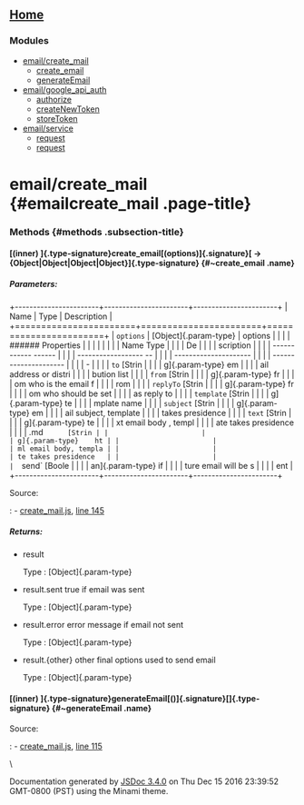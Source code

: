 <div class="navicon">

</div>

[Home](index.md)
------------------

### Modules

-   [email/create\_mail](module-email_create_mail.md)
    -   [create\_email](module-email_create_mail.md#~create_email)
    -   [generateEmail](module-email_create_mail.md#~generateEmail)
-   [email/google\_api\_auth](module-email_google_api_auth.md)
    -   [authorize](module-email_google_api_auth.md#~authorize)
    -   [createNewToken](module-email_google_api_auth.md#~createNewToken)
    -   [storeToken](module-email_google_api_auth.md#~storeToken)
-   [email/service](module-email_service.md)
    -   [request](module-email_service.md#~request)
    -   [request](module-email_service.md#~request)

<div id="main">

email/create\_mail {#emailcreate_mail .page-title}
==================

<div class="section">

<div class="container-overview">

</div>

### Methods {#methods .subsection-title}

#### [(inner) ]{.type-signature}create\_email[(options)]{.signature}[ → {Object|Object|Object|Object}]{.type-signature} {#~create_email .name}

##### Parameters:

+-----------------------+-----------------------+-----------------------+
| Name                  | Type                  | Description           |
+=======================+=======================+=======================+
| `options`             | [Object]{.param-type} | options               |
|                       |                       | ###### Properties     |
|                       |                       |                       |
|                       |                       |   Name         Type   |
|                       |                       |                    De |
|                       |                       | scription             |
|                       |                       |   ------------ ------ |
|                       |                       | ------------------ -- |
|                       |                       | --------------------- |
|                       |                       | --------------------- |
|                       |                       | -                     |
|                       |                       |   `to`         [Strin |
|                       |                       | g]{.param-type}    em |
|                       |                       | ail address or distri |
|                       |                       | bution list           |
|                       |                       |   `from`       [Strin |
|                       |                       | g]{.param-type}    fr |
|                       |                       | om who is the email f |
|                       |                       | rom                   |
|                       |                       |   `replyTo`    [Strin |
|                       |                       | g]{.param-type}    fr |
|                       |                       | om who should be set  |
|                       |                       | as reply to           |
|                       |                       |   `template`   [Strin |
|                       |                       | g]{.param-type}    te |
|                       |                       | mplate name           |
|                       |                       |   `subject`    [Strin |
|                       |                       | g]{.param-type}    em |
|                       |                       | ail subject, template |
|                       |                       |  takes presidence     |
|                       |                       |   `text`       [Strin |
|                       |                       | g]{.param-type}    te |
|                       |                       | xt email body , templ |
|                       |                       | ate takes presidence  |
|                       |                       |   .md`       [Strin |
|                       |                       | g]{.param-type}    ht |
|                       |                       | ml email body, templa |
|                       |                       | te takes presidence   |
|                       |                       |   `send`       [Boole |
|                       |                       | an]{.param-type}   if |
|                       |                       |  ture email will be s |
|                       |                       | ent                   |
+-----------------------+-----------------------+-----------------------+

Source:

:   -   [create\_mail.js](create_mail.js.md), [line
        145](create_mail.js.md#line145)

##### Returns:

-   <div class="param-desc">

    result

    </div>

     Type 
    :   [Object]{.param-type}

-   <div class="param-desc">

    result.sent true if email was sent

    </div>

     Type 
    :   [Object]{.param-type}

-   <div class="param-desc">

    result.error error message if email not sent

    </div>

     Type 
    :   [Object]{.param-type}

-   <div class="param-desc">

    result.{other} other final options used to send email

    </div>

     Type 
    :   [Object]{.param-type}

#### [(inner) ]{.type-signature}generateEmail[()]{.signature}[]{.type-signature} {#~generateEmail .name}

Source:

:   -   [create\_mail.js](create_mail.js.md), [line
        115](create_mail.js.md#line115)

</div>

</div>

\

Documentation generated by [JSDoc
3.4.0](https://github.com/jsdoc3/jsdoc) on Thu Dec 15 2016 23:39:52
GMT-0800 (PST) using the Minami theme.
